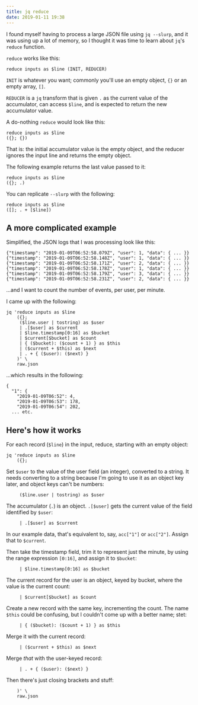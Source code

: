 ```yaml
---
title: jq reduce
date: 2019-01-11 19:38
---
```


I found myself having to process a large JSON file using `jq --slurp`, and it was using up a lot of memory, so I thought it was time to learn about `jq`'s `reduce` function.

`reduce` works like this:

    reduce inputs as $line (INIT, REDUCER)

`INIT` is whatever you want; commonly you'll use an empty object, `{}` or an empty array, `[]`.

`REDUCER` is a `jq` transform that is given `.` as the current value of the accumulator, can access `$line`, and is expected to return the new accumulator value.

A do-nothing `reduce` would look like this:

    reduce inputs as $line
    ({}; {})

That is: the initial accumulator value is the empty object, and the reducer ignores the input line and returns the empty object.

The following example returns the last value passed to it:

    reduce inputs as $line
    ({}; .)

You can replicate `--slurp` with the following:

    reduce inputs as $line
    ([]; . + [$line])

## A more complicated example

Simplified, the JSON logs that I was processing look like this:

    {"timestamp": "2019-01-09T06:52:58.079Z", "user": 1, "data": { ... }}
    {"timestamp": "2019-01-09T06:52:58.148Z", "user": 1, "data": { ... }}
    {"timestamp": "2019-01-09T06:52:58.171Z", "user": 2, "data": { ... }}
    {"timestamp": "2019-01-09T06:52:58.178Z", "user": 1, "data": { ... }}
    {"timestamp": "2019-01-09T06:52:58.179Z", "user": 3, "data": { ... }}
    {"timestamp": "2019-01-09T06:52:58.231Z", "user": 2, "data": { ... }}

...and I want to count the number of events, per user, per minute.

I came up with the following:

    jq 'reduce inputs as $line
        ({};
         ($line.user | tostring) as $user
         | .[$user] as $current
         | $line.timestamp[0:16] as $bucket
         | $current[$bucket] as $count
         | { ($bucket): ($count + 1) } as $this
         | ($current + $this) as $next
         | . + { ($user): ($next) }
        )' \
        raw.json

...which results in the following:

    {
      "1": {
        "2019-01-09T06:52": 4,
        "2019-01-09T06:53": 178,
        "2019-01-09T06:54": 202,
      ... etc.

## Here's how it works

For each record (`$line`) in the input, reduce, starting with an empty object:

    jq 'reduce inputs as $line
        ({};

Set `$user` to the value of the user field (an integer), converted to a string. It needs converting to a string because I'm going to use it as an object key later, and object keys can't be numbers:

         ($line.user | tostring) as $user

The accumulator (`.`) is an object. `.[$user]` gets the current value of the field identified by  `$user`:

         | .[$user] as $current

In our example data, that's equivalent to, say, `acc["1"]` or `acc["2"]`. Assign that to `$current`.

Then take the timestamp field, trim it to represent just the minute, by using the range expression `[0:16]`, and assign it to `$bucket`:

         | $line.timestamp[0:16] as $bucket

The current record for the user is an object, keyed by bucket, where the value is the current count:

         | $current[$bucket] as $count

Create a new record with the same key, incrementing the count. The name `$this` could be confusing, but I couldn't come up with a better name; stet:

         | { ($bucket): ($count + 1) } as $this

Merge it with the current record:

         | ($current + $this) as $next

Merge _that_ with the user-keyed record:

         | . + { ($user): ($next) }

Then there's just closing brackets and stuff:

        )' \
        raw.json
